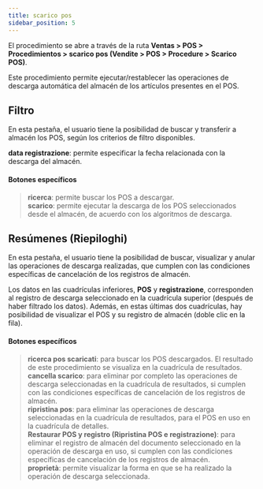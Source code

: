```yaml
---
title: scarico pos
sidebar_position: 5
---
```


El procedimiento se abre a través de la ruta **Ventas > POS > Procedimientos > scarico pos (Vendite > POS > Procedure > Scarico POS)**.

Este procedimiento permite ejecutar/restablecer las operaciones de descarga automática del almacén de los artículos presentes en el POS.

## Filtro

En esta pestaña, el usuario tiene la posibilidad de buscar y transferir a almacén los POS, según los criterios de filtro disponibles.

**data registrazione**: permite especificar la fecha relacionada con la descarga del almacén.

#### Botones específicos  
> **ricerca**: permite buscar los POS a descargar.  
> **scarico**: permite ejecutar la descarga de los POS seleccionados desde el almacén, de acuerdo con los algoritmos de descarga.

## Resúmenes (Riepiloghi)

En esta pestaña, el usuario tiene la posibilidad de buscar, visualizar y anular las operaciones de descarga realizadas, que cumplen con las condiciones específicas de cancelación de los registros de almacén.

Los datos en las cuadrículas inferiores, **POS** y **registrazione**, corresponden al registro de descarga seleccionado en la cuadrícula superior (después de haber filtrado los datos). Además, en estas últimas dos cuadrículas, hay posibilidad de visualizar el POS y su registro de almacén (doble clic en la fila).

#### Botones específicos  
> **ricerca pos scaricati**: para buscar los POS descargados. El resultado de este procedimiento se visualiza en la cuadrícula de resultados.  
> **cancella scarico**: para eliminar por completo las operaciones de descarga seleccionadas en la cuadrícula de resultados, si cumplen con las condiciones específicas de cancelación de los registros de almacén.  
> **ripristina pos**: para eliminar las operaciones de descarga seleccionadas en la cuadrícula de resultados, para el POS en uso en la cuadrícula de detalles.  
> **Restaurar POS y registro (Ripristina POS e registrazione)**: para eliminar el registro de almacén del documento seleccionado en la operación de descarga en uso, si cumplen con las condiciones específicas de cancelación de los registros de almacén.  
> **proprietà**: permite visualizar la forma en que se ha realizado la operación de descarga seleccionada.